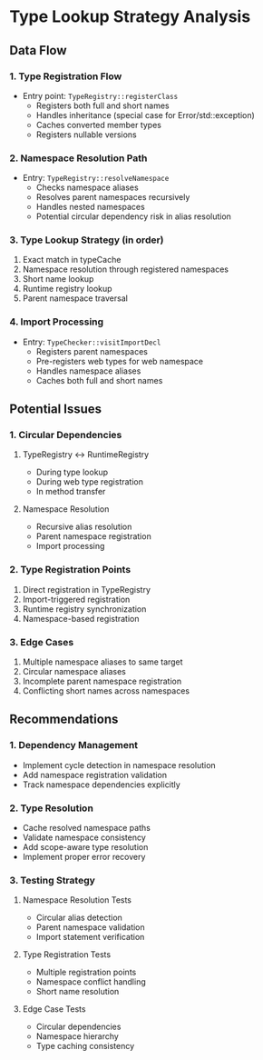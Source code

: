# Type Lookup Strategy Analysis

## Data Flow

### 1. Type Registration Flow
- Entry point: `TypeRegistry::registerClass`
  * Registers both full and short names
  * Handles inheritance (special case for Error/std::exception)
  * Caches converted member types
  * Registers nullable versions

### 2. Namespace Resolution Path
- Entry: `TypeRegistry::resolveNamespace`
  * Checks namespace aliases
  * Resolves parent namespaces recursively
  * Handles nested namespaces
  * Potential circular dependency risk in alias resolution

### 3. Type Lookup Strategy (in order)
1. Exact match in typeCache
2. Namespace resolution through registered namespaces
3. Short name lookup
4. Runtime registry lookup
5. Parent namespace traversal

### 4. Import Processing
- Entry: `TypeChecker::visitImportDecl`
  * Registers parent namespaces
  * Pre-registers web types for web namespace
  * Handles namespace aliases
  * Caches both full and short names

## Potential Issues

### 1. Circular Dependencies
1. TypeRegistry ↔ RuntimeRegistry
   - During type lookup
   - During web type registration
   - In method transfer

2. Namespace Resolution
   - Recursive alias resolution
   - Parent namespace registration
   - Import processing

### 2. Type Registration Points
1. Direct registration in TypeRegistry
2. Import-triggered registration
3. Runtime registry synchronization
4. Namespace-based registration

### 3. Edge Cases
1. Multiple namespace aliases to same target
2. Circular namespace aliases
3. Incomplete parent namespace registration
4. Conflicting short names across namespaces

## Recommendations

### 1. Dependency Management
- Implement cycle detection in namespace resolution
- Add namespace registration validation
- Track namespace dependencies explicitly

### 2. Type Resolution
- Cache resolved namespace paths
- Validate namespace consistency
- Add scope-aware type resolution
- Implement proper error recovery

### 3. Testing Strategy
1. Namespace Resolution Tests
   - Circular alias detection
   - Parent namespace validation
   - Import statement verification

2. Type Registration Tests
   - Multiple registration points
   - Namespace conflict handling
   - Short name resolution

3. Edge Case Tests
   - Circular dependencies
   - Namespace hierarchy
   - Type caching consistency
